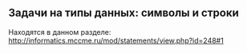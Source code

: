 ## Задачи на типы данных: символы и строки

Находятся в данном разделе:
<http://informatics.mccme.ru/mod/statements/view.php?id=248#1>